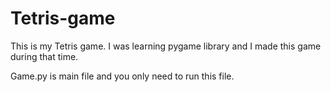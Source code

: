# Tetris-game

This is my Tetris game. I was learning pygame library and I made this game during that time.


Game.py is main file and you only need to run this file.
